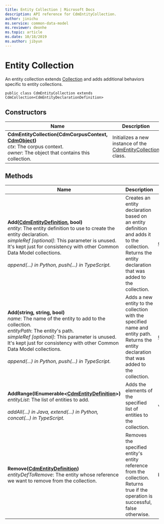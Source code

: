 ```yaml
---
title: Entity Collection | Microsoft Docs
description: API reference for CdmEntityCollection.
author: jinichu
ms.service: common-data-model
ms.reviewer: deonhe 
ms.topic: article
ms.date: 10/18/2019
ms.author: jibyun
---
```


# Entity Collection
An entity collection extends [Collection](collection.md) and adds additional behaviors specific to entity collections.

```
public class CdmEntityCollection extends CdmCollection<CdmEntityDeclarationDefinition>
```

## Constructors
|Name|Description|
|---|---|
**CdmEntityCollection(CdmCorpusContext, [CdmObject](cdmobject.md))**<br/>*ctx*: The corpus context.<br/>*owner*: The object that contains this collection.|Initializes a new instance of the [CdmEntityCollection](entitycollection.md) class.|

## Methods
|Name|Description|Return Type|
|---|---|---|
|**Add([CdmEntityDefinition](entity.md), bool)**<br/>*entity*: The entity definition to use to create the entity declaration.<br/>*simpleRef [optional]*: This parameter is unused. It's kept just for consistency with other Common Data Model collections.<br/><br/>*append(...) in Python, push(...) in TypeScript.*|Creates an entity declaration based on an entity definition and adds it to the collection. Returns the entity declaration that was added to the collection.|[CdmEntityDeclarationDefinition](entitydeclaration.md)|
|**Add(string, string, bool)**<br/>*name*: The name of the entity to add to the collection.<br/>*entityPath*: The entity's path.<br/>*simpleRef [optional]*: This parameter is unused. It's kept just for consistency with other Common Data Model collections.<br/><br/>*append(...) in Python, push(...) in TypeScript.*|Adds a new entity to the collection with the specified name and entity path. Returns the entity declaration that was added to the collection.|[CdmEntityDeclarationDefinition](entitydeclaration.md)|
|**AddRange(IEnumerable\<[CdmEntityDefinition](entity.md)>)**<br/>*entityList*: The list of entities to add.<br/><br/>*addAll(...) in Java, extend(...) in Python, concat(...) in TypeScript.*|Adds the elements of the specified list of entities to the collection.|void|
|**Remove([CdmEntityDefinition](entity.md))**<br/>*entityDefToRemove*: The entity whose reference we want to remove from the collection.|Removes the specified entity's entity reference from the collection. Returns true if the operation is successful, false otherwise.|bool|
